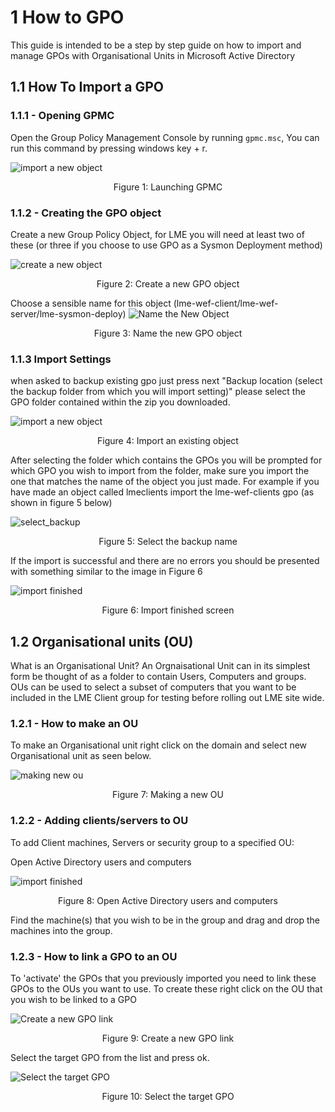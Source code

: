 # 1 How to GPO
This guide is intended to be a step by step guide on how to import and manage GPOs with Organisational Units in Microsoft Active Directory

## 1.1 How To Import a GPO

### 1.1.1 - Opening GPMC
Open the Group Policy Management Console by running ```gpmc.msc```, You can run this command by pressing windows key + r.

![import a new object](gpo_pics/gpmc.jpg)
<p align="center">
Figure 1: Launching GPMC
</p>

### 1.1.2 - Creating the GPO object
Create a new Group Policy Object, for LME you will need at least two of these (or three if you choose to use GPO as a Sysmon Deployment method)

![create a new object](gpo_pics/create_new_object.jpg)
<p align="center">
Figure 2: Create a new GPO object
</p>

Choose a sensible name for this object (lme-wef-client/lme-wef-server/lme-sysmon-deploy)
![Name the New Object](gpo_pics/name_new_object.jpg)
<p align="center">
Figure 3: Name the new GPO object
</p>


### 1.1.3 Import Settings
when asked to backup existing gpo just press next
"Backup location (select the backup folder from which you will import setting)" please select the GPO folder contained within the zip you downloaded.

![import a new object](gpo_pics/import_new_object.jpg)
<p align="center">
Figure 4: Import an existing object
</p>

After selecting the folder which contains the GPOs you will be prompted for which GPO you wish to import from the folder, make sure you import the one that matches the name of the object you just made. For example if you have made an object called lmeclients import the lme-wef-clients gpo (as shown in figure 5 below)

![select_backup](gpo_pics/select_backup.jpg)
<p align="center">
Figure 5: Select the backup name
</p>

If the import is successful and there are no errors you should be presented with something similar to the image in Figure 6

![import finished](gpo_pics/import_done.jpg)
<p align="center">
Figure 6: Import finished screen
</p>



## 1.2 Organisational units (OU)

What is an Organisational Unit? 
An Orgnaisational Unit can in its simplest form be thought of as a folder to contain Users, Computers and groups.
OUs can be used to select a subset of computers that you want to be included in the LME Client group for testing before rolling out LME site wide.


### 1.2.1 - How to make an OU
To make an Organisational unit right click on the domain and select new Organisational unit as seen below.

![making new ou](gpo_pics/new_ou.jpg)
<p align="center">
Figure 7: Making a new OU
</p>

### 1.2.2 - Adding clients/servers to OU

To add Client machines, Servers or security group to a specified OU:

Open Active Directory users and computers

![import finished](gpo_pics/aduc.jpg)
<p align="center">
Figure 8: Open Active Directory users and computers
</p>

Find the machine(s) that you wish to be in the group and drag and drop the machines into the group.



### 1.2.3 - How to link a GPO to an OU

To 'activate' the GPOs that you previously imported you need to link these GPOs to the OUs you want to use. 
To create these right click on the OU that you wish to be linked to a GPO

![Create a new GPO link](gpo_pics/link_an_ou.jpg)
<p align="center">
Figure 9: Create a new GPO link
</p>

Select the target GPO from the list and press ok.

![Select the target GPO](gpo_pics/select_gpo_link.jpg)
<p align="center">
Figure 10: Select the target GPO
</p>

